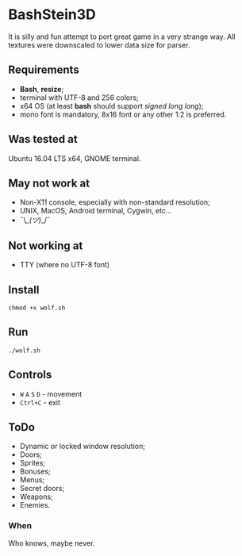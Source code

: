 # BashStein3D

It is silly and fun attempt to port great game in a very strange way. All textures were downscaled to lower data size for parser.

## Requirements

* **Bash**, **resize**;
* terminal with UTF-8 and 256 colors;
* x64 OS (at least **bash** should support *signed long long*);
* mono font is mandatory, 8x16 font or any other 1:2 is preferred.

## Was tested at

Ubuntu 16.04 LTS x64, GNOME terminal.

## May not work at

* Non-X11 console, especially with non-standard resolution;
* UNIX, MacOS, Android terminal, Cygwin, etc...
* ¯\\_\_(ツ)_\_/¯

## Not working at

* TTY (where no UTF-8 font)

## Install

`chmod +x wolf.sh`

## Run

`./wolf.sh`

## Controls

* `W` `A` `S` `D` - movement
* `Ctrl+C` - exit

## ToDo

* Dynamic or locked window resolution;
* Doors;
* Sprites;
* Bonuses;
* Menus;
* Secret doors;
* Weapons;
* Enemies.

### When

Who knows, maybe never.
